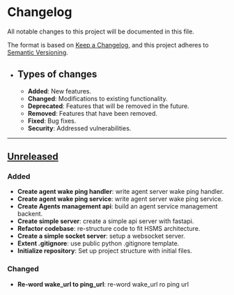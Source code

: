 # Changelog

All notable changes to this project will be documented in this file.

The format is based on [Keep a Changelog](https://keepachangelog.com/en/1.1.0/),
and this project adheres to [Semantic Versioning](https://semver.org/spec/v2.0.0.html).

- ## Types of changes

  - **Added**: New features.
  - **Changed**: Modifications to existing functionality.
  - **Deprecated**: Features that will be removed in the future.
  - **Removed**: Features that have been removed.
  - **Fixed**: Bug fixes.
  - **Security**: Addressed vulnerabilities.

---

## [Unreleased]

### Added

- **Create agent wake ping handler**: write agent server wake ping handler.
- **Create agent wake ping service**: write agent server wake ping service.
- **Create Agents management api**: build an agent service management backent.
- **Create simple server**: create a simple api server with fastapi.
- **Refactor codebase**: re-structure code to fit HSMS architecture.
- **Create a simple socket server**: setup a websocket server.
- **Extent .gitignore**: use public python .gitignore template.
- **Initialize repository**: Set up project structure with initial files.

### Changed

- **Re-word wake_url to ping_url**: re-word wake_url ro ping url

[unreleased]: https://github.com/kyprware/synapse/compare/main
